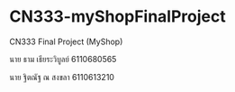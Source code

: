 # CN333-myShopFinalProject

CN333 Final Project (MyShop)

นาย ธาม เธียระวิบูลย์ 6110680565

นาย ฐิตณัฐ ณ สงขลา 6110613210

